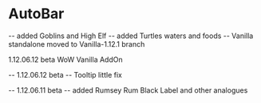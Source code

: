 # AutoBar
-- added Goblins and High Elf
-- added Turtles waters and foods
-- Vanilla standalone moved to Vanilla-1.12.1 branch

1.12.06.12 beta WoW Vanilla AddOn

-- 1.12.06.12 beta
-- Tooltip little fix 

-- 1.12.06.11 beta
-- added Rumsey Rum Black Label and other analogues
